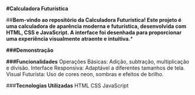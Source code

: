 **#Calculadora Futurística**

##**Bem-vindo ao repositório da Calculadora Futurística! Este projeto é uma calculadora de aparência moderna e futurística, desenvolvida com HTML, CSS e JavaScript. A interface foi desenhada para proporcionar uma experiência visualmente atraente e intuitiva.***

**###Demonstração**

**###Funcionalidades**
Operações Básicas: Adição, subtração, multiplicação e divisão.
Interface Responsiva: Adaptável a diferentes tamanhos de tela.
Visual Futurista: Uso de cores neon, sombras e efeitos de brilho.

###**Tecnologias Utilizadas**
HTML
CSS
JavaScript
